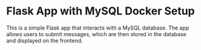 # Flask App with MySQL Docker Setup

This is a simple Flask app that interacts with a MySQL database. The app allows users to submit messages, which are then stored in the database and displayed on the frontend.

